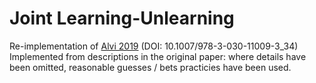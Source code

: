 # Joint Learning-Unlearning
Re-implementation of [Alvi 2019](https://link.springer.com/chapter/10.1007/978-3-030-11009-3_34#Bib1)  (DOI: 10.1007/978-3-030-11009-3_34)
Implemented from descriptions in the original paper: where details have been omitted, reasonable guesses / bets practicies have been used.
